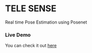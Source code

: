 # TELE SENSE
Real time Pose Estimation using Posenet

### Live Demo
You can check it out [here](https://ishan7390.github.io/telesense.github.io/ 'TELE SENSE')
